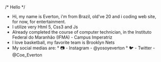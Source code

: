 /* Hello */
- Hi, my name is Everton, i'm from Brazil, old've 20 and i coding web site, for now, for entertainment.
- I utilize very Html 5, Css3 and Js
- Already completed the course of computer technician, in the Instituto Federal do Maranhão (IFMA) - Campus Imperatriz
- I love basketball, my favorite team is Brooklyn Nets
- My social medias are:
° 📷 - Instagram - @yosoyeverton
° 🐦 - Twitter - @Coe_Everton

<!---
CadeOLink/CadeOLink is a ✨ special ✨ repository because its `README.md` (this file) appears on your GitHub profile.
You can click the Preview link to take a look at your changes.
--->
